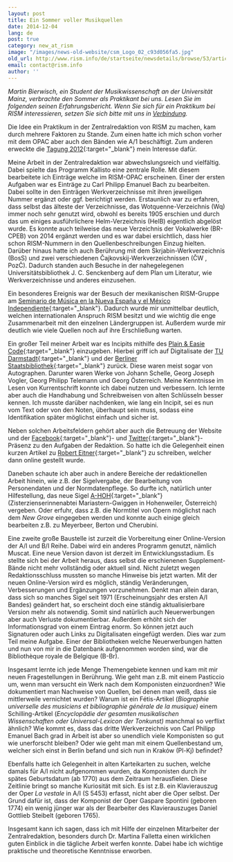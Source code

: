 ```yaml
---
layout: post
title: Ein Sommer voller Musikquellen
date: 2014-12-04
lang: de
post: true
category: new_at_rism
image: "/images/news-old-website/csm_Logo_02_c93d056fa5.jpg"
old_url: http://www.rism.info/de/startseite/newsdetails/browse/53/article/64/a-summer-of-musical-sources.html
email: contact@rism.info
author: ''
---
```


_Martin Bierwisch,_ _ein Student der Musikwissenschaft an der Universität Mainz, verbrachte den Sommer als Praktikant bei uns. Lesen Sie im folgenden seinen Erfahrungsbericht. Wenn Sie sich für ein Praktikum bei RISM interessieren, setzen Sie sich bitte mit uns in [Verbindung](mailto:contact@rism.info)._

Die Idee ein Praktikum in der Zentralredaktion von RISM zu machen, kam durch mehrere Faktoren zu Stande. Zum einen hatte ich mich schon vorher mit dem OPAC aber auch den Bänden wie A/1 beschäftigt. Zum anderen erweckte die [Tagung 2012](/publications/conferences/conference-2012.html){:target="_blank"} mein Interesse dafür.


Meine Arbeit in der Zentralredaktion war abwechslungsreich und vielfältig. Dabei spielte das Programm Kallisto eine zentrale Rolle. Mit diesem bearbeitete ich Einträge welche im RISM-OPAC erscheinen. Einer der ersten Aufgaben war es Einträge zu Carl Philipp Emanuel Bach zu bearbeiten. Dabei sollte in den Einträgen Werkverzeichnisse mit ihren jeweiligen Nummer ergänzt oder ggf. berichtigt werden. Erstaunlich war zu erfahren, dass selbst das älteste der Verzeichnisse, das Wotquenne-Verzeichnis (Wq) immer noch sehr genutzt wird, obwohl es bereits 1905 erschien und durch das um einiges ausführlichere Helm-Verzeichnis (HelB) eigentlich abgelöst wurde. Es konnte auch teilweise das neue Verzeichnis der Vokalwerke (BR-CPEB) von 2014 ergänzt werden und es war dabei ersichtlich, dass hier schon RISM-Nummern in den Quellenbeschreibungen Einzug hielten. Darüber hinaus hatte ich auch Berührung mit dem Skrjabin-Werkverzeichnis (BosS) und zwei verschiedenen Čajkovskij-Werkverzeichnissen (ČW , PozČ). Dadurch standen auch Besuche in der nahegelegenen Universitätsbibliothek J. C. Senckenberg auf dem Plan um Literatur, wie Werkverzeichnisse und anderes einzusehen.

Ein besonderes Ereignis war der Besuch der mexikanischen RISM-Gruppe am [Seminario de Música en la Nueva España y el México Independiente](http://musicat.unam.mx/){:target="_blank"}. Dadurch wurde mir unmittelbar deutlich, welchen internationalen Anspruch RISM besitzt und wie wichtig die enge Zusammenarbeit mit den einzelnen Ländergruppen ist. Außerdem wurde mir deutlich wie viele Quellen noch auf ihre Erschließung warten.

Ein großer Teil meiner Arbeit war es Incipits mithilfe des [Plain & Easie Code](http://www.iaml.info/activities/projects/plain_and_easy_code){:target="_blank"} einzugeben. Hierbei griff ich auf Digitalisate der [TU Darmstadt](http://tudigit.ulb.tu-darmstadt.de/show/sammlung23){:target="_blank"} und der [Berliner Staatsbibliothek](http://digital.staatsbibliothek-berlin.de/suche/?DC=musiknoten){:target="_blank"} zurück. Diese waren meist sogar von Autographen. Darunter waren Werke von Johann Schelle, Georg Joseph Vogler, Georg Philipp Telemann und Georg Österreich. Meine Kenntnisse im Lesen von Kurrentschrift konnte ich dabei nutzen und verbessern. Ich lernte aber auch die Handhabung und Schreibweisen von alten Schlüsseln besser kennen. Ich musste darüber nachdenken, wie lang ein Incipit, sei es nun vom Text oder von den Noten, überhaupt sein muss, sodass eine Identifikation später möglichst einfach und sicher ist.


Neben solchen Arbeitsfeldern gehört aber auch die Betreuung der Website und der [Facebook](https://www.facebook.com/RISM.info){:target="_blank"}- und [Twitter](https://twitter.com/RISM_music){:target="_blank"}-Präsenz zu den Aufgaben der Redaktion. So hatte ich die Gelegenheit einen kurzen Artikel zu [Robert Eitner](/rism_a_z/2014/09/29/robert-eitner.html){:target="_blank"} zu schreiben, welcher dann online gestellt wurde.


Daneben schaute ich aber auch in andere Bereiche der redaktionellen Arbeit hinein, wie z.B. der Sigelvergabe, der Bearbeitung von Personendaten und der Normdatenpflege. So durfte ich, natürlich unter Hilfestellung, das neue Sigel [A-HOH](http://www.mariastern-gwiggen.at/){:target="_blank"} (Zisterzienserinnenabtei Mariastern-Gwiggen in Hohenweiler, Österreich) vergeben. Oder erfuhr, dass z.B. die Normtitel von Opern möglichst nach dem _New Grove_ eingegeben werden und konnte auch einige gleich bearbeiten z.B. zu Meyerbeer, Berton und Cherubini.


Eine zweite große Baustelle ist zurzeit die Vorbereitung einer Online-Version der A/I und B/I Reihe. Dabei wird ein anderes Programm genutzt, nämlich Muscat. Eine neue Version davon ist derzeit im Entwicklungsstadium. Es stellte sich bei der Arbeit heraus, dass selbst die erschienenen Supplement-Bände nicht mehr vollständig oder aktuell sind. Nicht zuletzt wegen Redaktionsschluss mussten so manche Hinweise bis jetzt warten. Mit der neuen Online-Version wird es möglich, ständig Veränderungen, Verbesserungen und Ergänzungen vorzunehmen. Denkt man allein daran, dass sich so manches Sigel seit 1971 (Erscheinungsjahr des ersten A/I Bandes) geändert hat, so erscheint doch eine ständig aktualisierbare Version mehr als notwendig. Somit sind natürlich auch Neuerwerbungen aber auch Verluste dokumentierbar. Außerdem erhöht sich der Informationsgrad von einem Eintrag enorm. So können jetzt auch Signaturen oder auch Links zu Digitalisaten eingefügt werden. Dies war zum Teil meine Aufgabe. Einer der Bibliotheken welche Neuerwerbungen hatten und nun von mir in die Datenbank aufgenommen worden sind, war die Bibliothèque royale de Belgique (B-Br).


Insgesamt lernte ich jede Menge Themengebiete kennen und kam mit mir neuen Fragestellungen in Berührung. Wie geht man z.B. mit einem Pasticcio um, wenn man versucht ein Werk nach dem Komponisten einzuordnen? Wie dokumentiert man Nachweise von Quellen, bei denen man weiß, dass sie mittlerweile vernichtet wurden? Warum ist ein Fétis-Artikel (_Biographie universelle des musiciens et bibliographie générale de la musique)_ einem Schilling-Artikel (_Encyclopädie der gesamten musikalischen Wissenschaften oder Universal-Lexicon der Tonkunst)_ manchmal so verflixt ähnlich? Wie kommt es, dass das dritte Werkverzeichnis von Carl Philipp Emanuel Bach grad in Arbeit ist aber so unendlich viele Komponisten so gut wie unerforscht bleiben? Oder wie geht man mit einem Quellenbestand um, welcher sich einst in Berlin befand und sich nun in Kraków (Pl-Kj) befindet?


Ebenfalls hatte ich Gelegenheit in alten Karteikarten zu suchen, welche damals für A/I nicht aufgenommen wurden, da Komponisten durch ihr spätes Geburtsdatum (ab 1770) aus dem Zeitraum herausfielen. Diese Zeitlinie bringt so manche Kuriosität mit sich. Es ist z.B. ein Klavierauszug der Oper _La vestale_ in A/I (S 5453) erfasst, nicht aber die Oper selbst. Der Grund dafür ist, dass der Komponist der Oper Gaspare Spontini (geboren 1774) ein wenig jünger war als der Bearbeiter des Klavierauszuges Daniel Gottlieb Steibelt (geboren 1765).


Insgesamt kann ich sagen, dass ich mit Hilfe der einzelnen Mitarbeiter der Zentralredaktion, besonders durch Dr. Martina Falletta einen wirklichen guten Einblick in die tägliche Arbeit werfen konnte. Dabei habe ich wichtige praktische und theoretische Kenntnisse erworben.
